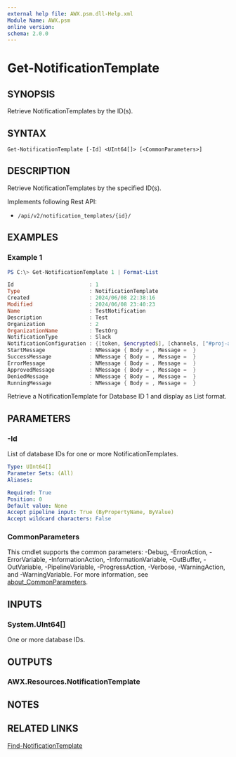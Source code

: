 ```yaml
---
external help file: AWX.psm.dll-Help.xml
Module Name: AWX.psm
online version:
schema: 2.0.0
---
```


# Get-NotificationTemplate

## SYNOPSIS
Retrieve NotificationTemplates by the ID(s).

## SYNTAX

```
Get-NotificationTemplate [-Id] <UInt64[]> [<CommonParameters>]
```

## DESCRIPTION
Retrieve NotificationTemplates by the specified ID(s).

Implements following Rest API:  
- `/api/v2/notification_templates/{id}/`  

## EXAMPLES

### Example 1
```powershell
PS C:\> Get-NotificationTemplate 1 | Format-List

Id                        : 1
Type                      : NotificationTemplate
Created                   : 2024/06/08 22:38:16
Modified                  : 2024/06/08 23:40:23
Name                      : TestNotification
Description               : Test
Organization              : 2
OrganizationName          : TestOrg
NotificationType          : Slack
NotificationConfiguration : {[token, $encrypted$], [channels, ["#proj-ansible"]], [hex_color, ]}
StartMessage              : NMessage { Body = , Message =  }
SuccessMessage            : NMessage { Body = , Message =  }
ErrorMessage              : NMessage { Body = , Message =  }
ApprovedMessage           : NMessage { Body = , Message =  }
DeniedMessage             : NMessage { Body = , Message =  }
RunningMessage            : NMessage { Body = , Message =  }
```

Retrieve a NotificationTemplate for Database ID 1 and display as List format.

## PARAMETERS

### -Id
List of database IDs for one or more NotificationTemplates.

```yaml
Type: UInt64[]
Parameter Sets: (All)
Aliases:

Required: True
Position: 0
Default value: None
Accept pipeline input: True (ByPropertyName, ByValue)
Accept wildcard characters: False
```

### CommonParameters
This cmdlet supports the common parameters: -Debug, -ErrorAction, -ErrorVariable, -InformationAction, -InformationVariable, -OutBuffer, -OutVariable, -PipelineVariable, -ProgressAction, -Verbose, -WarningAction, and -WarningVariable. For more information, see [about_CommonParameters](http://go.microsoft.com/fwlink/?LinkID=113216).

## INPUTS

### System.UInt64[]
One or more database IDs.

## OUTPUTS

### AWX.Resources.NotificationTemplate
## NOTES

## RELATED LINKS

[Find-NotificationTemplate](Find-NotificationTemplate.md)
